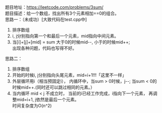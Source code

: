 题目地址：https://leetcode.com/problems/3sum/  
题目描述：给一个数组，找出所有3个元素相加==0的组合。  
思路一：（未成功）[大致代码在test.cpp中]  
1. 排序数组  
2. i, j分别指向第一个和最后一个元素，mid指向中间元素。  
3. 当[i]+[j]+[mid] = sum 大于0的时候mid--, 小于的时候mid++;  
出现各种问题，代码也写得不好。  

思路二：  
1. 排序数组  
2. 开始的时候i, j分别指向头尾元素，mid=i+1!!!「这里不一样」  
3. 外层循环用i（相当预固定i）， 内循环中，当sum > 0时候，j--; 当sum < 0的时候mid++.(同时还可以跳过相同的元素。）  
4. 当内循环 mid < j 不成立时， 当前的i已经工作完成，i指向下一个元素， 再调整mid=i+1, j依然是最后一个元素。  
时间复杂度为O(n^2)  
